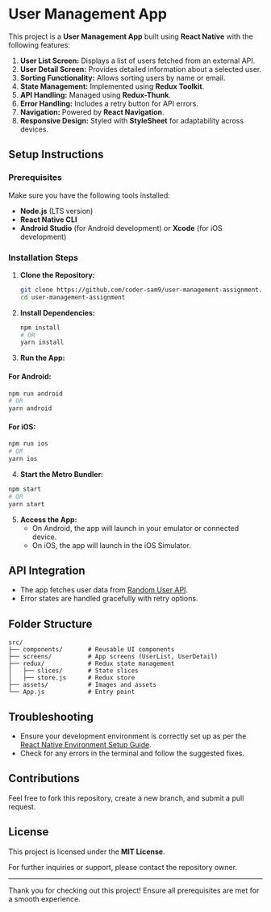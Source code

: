 # User Management App

This project is a **User Management App** built using **React Native** with the following features:

1. **User List Screen:** Displays a list of users fetched from an external API.
2. **User Detail Screen:** Provides detailed information about a selected user.
3. **Sorting Functionality:** Allows sorting users by name or email.
4. **State Management:** Implemented using **Redux Toolkit**.
5. **API Handling:** Managed using **Redux-Thunk**.
6. **Error Handling:** Includes a retry button for API errors.
7. **Navigation:** Powered by **React Navigation**.
8. **Responsive Design:** Styled with **StyleSheet** for adaptability across devices.

## Setup Instructions

### Prerequisites
Make sure you have the following tools installed:
- **Node.js** (LTS version)
- **React Native CLI**
- **Android Studio** (for Android development) or **Xcode** (for iOS development)

### Installation Steps

1. **Clone the Repository:**
   ```bash
   git clone https://github.com/coder-sam9/user-management-assignment.git
   cd user-management-assignment
   ```

2. **Install Dependencies:**
   ```bash
   npm install
   # OR
   yarn install
   ```

3. **Run the App:**

#### For Android:
```bash
npm run android
# OR
yarn android
```

#### For iOS:
```bash
npm run ios
# OR
yarn ios
```

4. **Start the Metro Bundler:**
```bash
npm start
# OR
yarn start
```

5. **Access the App:**
   - On Android, the app will launch in your emulator or connected device.
   - On iOS, the app will launch in the iOS Simulator.

## API Integration
- The app fetches user data from [Random User API](https://randomuser.me/api/?results=10).
- Error states are handled gracefully with retry options.

## Folder Structure
```
src/
├── components/       # Reusable UI components
├── screens/          # App screens (UserList, UserDetail)
├── redux/            # Redux state management
│   ├── slices/       # State slices
│   ├── store.js      # Redux store
├── assets/           # Images and assets
└── App.js            # Entry point
```

## Troubleshooting
- Ensure your development environment is correctly set up as per the [React Native Environment Setup Guide](https://reactnative.dev/docs/environment-setup).
- Check for any errors in the terminal and follow the suggested fixes.

## Contributions
Feel free to fork this repository, create a new branch, and submit a pull request.

## License
This project is licensed under the **MIT License**.

For further inquiries or support, please contact the repository owner.

---

Thank you for checking out this project! Ensure all prerequisites are met for a smooth experience.
